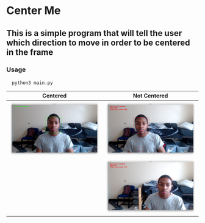 # Center Me
## This is a simple program that will tell the user which direction to move in order to be centered in the frame

### Usage
```
  python3 main.py
```
Centered                   | Not Centered
:---------------------------------:|:----------------:
![Original Image](images/centered.png) | ![plot](images/not1.png)
                                       | ![plot](images/not2.png)
